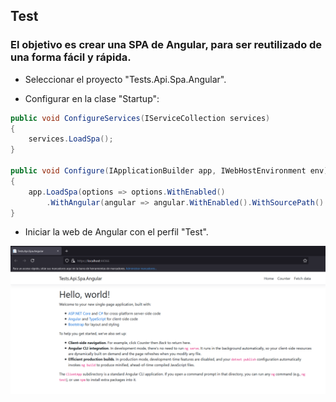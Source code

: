 ﻿## Test

### El objetivo es crear una SPA de Angular, para ser reutilizado de una forma fácil y rápida.

* Seleccionar el proyecto "Tests.Api.Spa.Angular".

* Configurar en la clase "Startup":

```cs
public void ConfigureServices(IServiceCollection services)
{
	services.LoadSpa();
}

public void Configure(IApplicationBuilder app, IWebHostEnvironment env)
{
	app.LoadSpa(options => options.WithEnabled()
		.WithAngular(angular => angular.WithEnabled().WithSourcePath().WithBaseUri().WithNpmScript()));
}
```

* Iniciar la web de Angular con el perfil "Test".

![Test](img/angular_result.png)